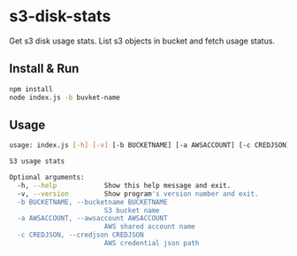 # s3-disk-stats

Get s3 disk usage stats.
List s3 objects in bucket and fetch usage status.

## Install & Run

```sh
npm install
node index.js -b buvket-name
```

## Usage

```sh
usage: index.js [-h] [-v] [-b BUCKETNAME] [-a AWSACCOUNT] [-c CREDJSON]

S3 usage stats

Optional arguments:
  -h, --help            Show this help message and exit.
  -v, --version         Show program's version number and exit.
  -b BUCKETNAME, --bucketname BUCKETNAME
                        S3 bucket name
  -a AWSACCOUNT, --awsaccount AWSACCOUNT
                        AWS shared account name
  -c CREDJSON, --credjson CREDJSON
                        AWS credential json path
```
